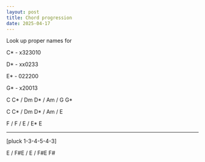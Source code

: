 ```yaml
---
layout: post
title: Chord progression
date: 2025-04-17
---
```


Look up proper names for 

C* - x323010

D* - xx0233

E* - 022200

G* - x20013

C C* / Dm D* / Am / G G*

C C* / Dm D* / Am / E

F / F / E / E* E

---

[pluck 1-3-4-5-4-3]

E / F#E / E / F#E F#